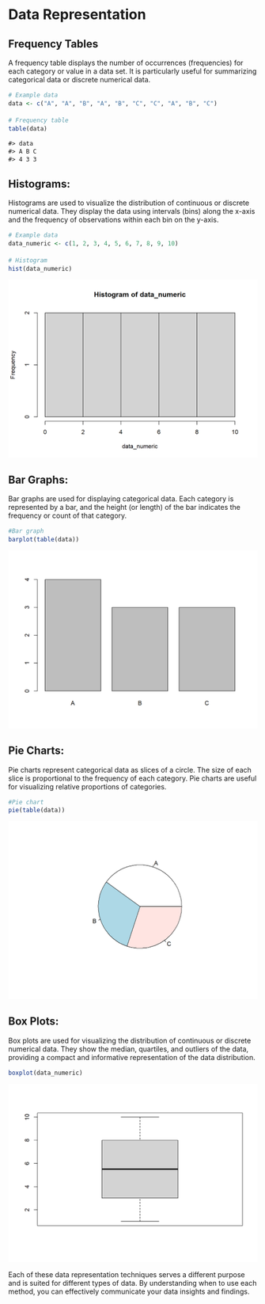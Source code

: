 # Data Representation

## Frequency Tables 
A frequency table displays the number of occurrences (frequencies) for each category or value in a data set. It is particularly useful for summarizing categorical data or discrete numerical data.


```r
# Example data
data <- c("A", "A", "B", "A", "B", "C", "C", "A", "B", "C")

# Frequency table
table(data)
```

```
#> data
#> A B C 
#> 4 3 3
```

## Histograms:

Histograms are used to visualize the distribution of continuous or discrete numerical data. They display the data using intervals (bins) along the x-axis and the frequency of observations within each bin on the y-axis.


```r
# Example data
data_numeric <- c(1, 2, 3, 4, 5, 6, 7, 8, 9, 10)

# Histogram
hist(data_numeric)
```

<img src="03-frequencyandplot_files/figure-html/unnamed-chunk-2-1.png" width="672" />

## Bar Graphs:

Bar graphs are used for displaying categorical data. Each category is represented by a bar, and the height (or length) of the bar indicates the frequency or count of that category.


```r
#Bar graph
barplot(table(data))
```

<img src="03-frequencyandplot_files/figure-html/unnamed-chunk-3-1.png" width="672" />

## Pie Charts:

Pie charts represent categorical data as slices of a circle. The size of each slice is proportional to the frequency of each category. Pie charts are useful for visualizing relative proportions of categories.


```r
#Pie chart
pie(table(data))
```

<img src="03-frequencyandplot_files/figure-html/unnamed-chunk-4-1.png" width="672" />

## Box Plots:

Box plots are used for visualizing the distribution of continuous or discrete numerical data. They show the median, quartiles, and outliers of the data, providing a compact and informative representation of the data distribution.


```r
boxplot(data_numeric)
```

<img src="03-frequencyandplot_files/figure-html/unnamed-chunk-5-1.png" width="672" />

Each of these data representation techniques serves a different purpose and is suited for different types of data. By understanding when to use each method, you can effectively communicate your data insights and findings.
